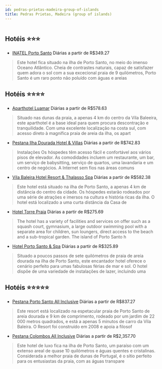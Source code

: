 ```yaml
---
id: pedras-prietas-madeira-group-of-islands
title: Pedras Prietas, Madeira (group of islands)
---
```


<center><img src="http://www.hotelresb2b.com/images/hoteles/764682_foto_1.jpg" alt="" /></center>


## Hotéis ⭐️⭐️⭐️

-    [INATEL Porto Santo](https://www.hurb.com/aud/https://www.hurb.com/hoteis/pedras-prietas/inatel-porto-santo-JNP-JP078490?cmp=18055) Diárias a partir de R$349.27
   > Este hotel fica situado na ilha de Porto Santo, no meio do imenso Oceano Atlântico. Cheia de contrastes naturais, capaz de satisfazer quem adora o sol com a sua excecional praia de 9 quilómetros, Porto Santo é um raro ponto não poluído com águas e areias 

## Hotéis ⭐️⭐️⭐️⭐️

-    [Aparthotel Luamar](https://www.hurb.com/aud/https://www.hurb.com/hoteis/pedras-prietas/aparthotel-luamar-JNP-JP021274?cmp=18055) Diárias a partir de R$578.63
   > Situado nas dunas da praia, a apenas 4 km do centro da Vila Baleeira, este aparthotel é a base ideal para quem procura descontração e tranquilidade. Com uma excelente localização na costa sul, com acesso direto à magnífica praia de areia da ilha, os apart
-    [Pestana Ilha Dourada Hotel & Villas](https://www.hurb.com/aud/https://www.hurb.com/hoteis/pedras-prietas/pestana-ilha-dourada-hotel-villas-JNP-JP01445L?cmp=18055) Diárias a partir de R$742.83
   > Instalações
Os hóspedes têm acesso fácil e confortável aos vários pisos de elevador. As comodidades incluem um restaurante, um bar, um serviço de babysitting, serviço de quartos, uma lavandaria e um centro de negócios. A Internet sem fios nas áreas comuns
-    [Vila Baleira Hotel Resort & Thalasso Spa](https://www.hurb.com/aud/https://www.hurb.com/hoteis/pedras-prietas/vila-baleira-hotel-resort-thalasso-spa-JNP-JP737250?cmp=18055) Diárias a partir de R$582.38
   > Este hotel está situado na ilha de Porto Santo, a apenas 4 km de distância do centro da cidade. Os hóspedes estarão rodeados por uma série de atrações e imersos na cultura e história ricas da ilha. O hotel está localizado a uma curta distância da Casa de 
-    [Hotel Torre Praia](https://www.hurb.com/aud/https://www.hurb.com/hoteis/pedras-prietas/hotel-torre-praia-JNP-JP021275?cmp=18055) Diárias a partir de R$275.69
   > The hotel has a variety of facilities and services on offer such as a squash court, gymnasium, a large outdoor swimming pool with a separate area for children, sun loungers, direct access to the beach and a sub-tropical garden. The island of Porto Santo h
-    [Hotel Porto Santo & Spa](https://www.hurb.com/aud/https://www.hurb.com/hoteis/pedras-prietas/hotel-porto-santo-spa-JNP-JP151477?cmp=18055) Diárias a partir de R$325.89
   > Situado a poucos passos de sete quilómetros de praia de areia dourada na ilha de Porto Santo, este encantador hotel oferece o cenário perfeito para umas fabulosas férias de mar e sol. O hotel dispõe de uma variedade de instalações de lazer, incluindo uma 

## Hotéis ⭐️⭐️⭐️⭐️⭐️

-    [Pestana Porto Santo All Inclusive](https://www.hurb.com/aud/https://www.hurb.com/hoteis/pedras-prietas/pestana-porto-santo-all-inclusive-JNP-JP295723?cmp=18055) Diárias a partir de R$837.27
   > Este resort está localizado na espetacular praia de Porto Santo de areia dourada e 9 km de comprimento, rodeado por um jardim de 22 000 metros quadrados, e está a apenas 5 minutos de carro da Vila Baleira. O Resort foi construído em 2008 e apoia a filosof
-    [Pestana Colombos All Inclusive](https://www.hurb.com/aud/https://www.hurb.com/hoteis/pedras-prietas/pestana-colombos-all-inclusive-JNP-JP251169?cmp=18055) Diárias a partir de R$2,357.70
   > Este hotel de luxo fica na ilha de Porto Santo, um paraíso com um extenso areal de quase 10 quilómetros e águas quentes e cristalinas. Considerada a melhor praia de dunas de Portugal, é o sítio perfeito para os entusiastas da praia, com as águas transpare
